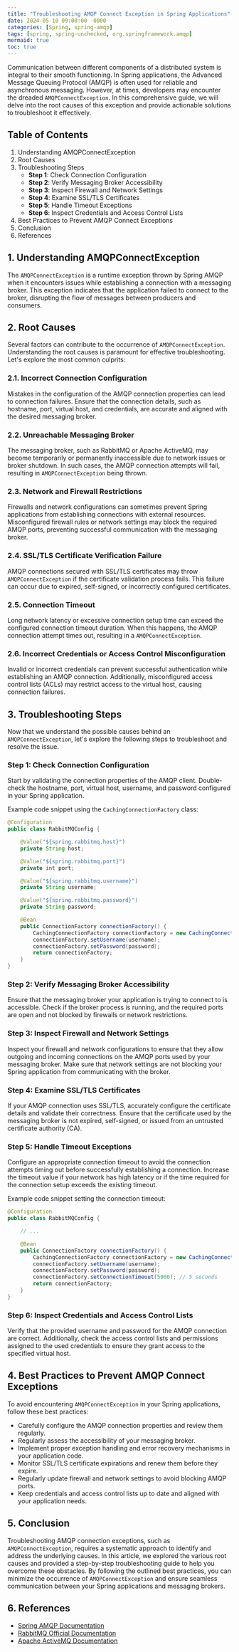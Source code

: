 ```yaml
---
title: "Troubleshooting AMQP Connect Exception in Spring Applications"
date: 2024-05-10 09:00:00 -0000
categories: [Spring, spring-amqp]
tags: [spring, spring-unchecked, org.springframework.amqp]
mermaid: true
toc: true
---
```



Communication between different components of a distributed system is integral to their smooth functioning. In Spring applications, the Advanced Message Queuing Protocol (AMQP) is often used for reliable and asynchronous messaging. However, at times, developers may encounter the dreaded `AMQPConnectException`. In this comprehensive guide, we will delve into the root causes of this exception and provide actionable solutions to troubleshoot it effectively.

## Table of Contents
1. Understanding AMQPConnectException
2. Root Causes
3. Troubleshooting Steps
   - **Step 1**: Check Connection Configuration
   - **Step 2**: Verify Messaging Broker Accessibility
   - **Step 3**: Inspect Firewall and Network Settings
   - **Step 4**: Examine SSL/TLS Certificates
   - **Step 5**: Handle Timeout Exceptions
   - **Step 6**: Inspect Credentials and Access Control Lists
4. Best Practices to Prevent AMQP Connect Exceptions
5. Conclusion
6. References

## **1. Understanding AMQPConnectException**

The `AMQPConnectException` is a runtime exception thrown by Spring AMQP when it encounters issues while establishing a connection with a messaging broker. This exception indicates that the application failed to connect to the broker, disrupting the flow of messages between producers and consumers.

## **2. Root Causes**

Several factors can contribute to the occurrence of `AMQPConnectException`. Understanding the root causes is paramount for effective troubleshooting. Let's explore the most common culprits:

### **2.1. Incorrect Connection Configuration**

Mistakes in the configuration of the AMQP connection properties can lead to connection failures. Ensure that the connection details, such as hostname, port, virtual host, and credentials, are accurate and aligned with the desired messaging broker.

### **2.2. Unreachable Messaging Broker**

The messaging broker, such as RabbitMQ or Apache ActiveMQ, may become temporarily or permanently inaccessible due to network issues or broker shutdown. In such cases, the AMQP connection attempts will fail, resulting in `AMQPConnectException` being thrown.

### **2.3. Network and Firewall Restrictions**

Firewalls and network configurations can sometimes prevent Spring applications from establishing connections with external resources. Misconfigured firewall rules or network settings may block the required AMQP ports, preventing successful communication with the messaging broker.

### **2.4. SSL/TLS Certificate Verification Failure**

AMQP connections secured with SSL/TLS certificates may throw `AMQPConnectException` if the certificate validation process fails. This failure can occur due to expired, self-signed, or incorrectly configured certificates.

### **2.5. Connection Timeout**

Long network latency or excessive connection setup time can exceed the configured connection timeout duration. When this happens, the AMQP connection attempt times out, resulting in a `AMQPConnectException`.

### **2.6. Incorrect Credentials or Access Control Misconfiguration**

Invalid or incorrect credentials can prevent successful authentication while establishing an AMQP connection. Additionally, misconfigured access control lists (ACLs) may restrict access to the virtual host, causing connection failures.

## **3. Troubleshooting Steps**

Now that we understand the possible causes behind an `AMQPConnectException`, let's explore the following steps to troubleshoot and resolve the issue.

### **Step 1: Check Connection Configuration**

Start by validating the connection properties of the AMQP client. Double-check the hostname, port, virtual host, username, and password configured in your Spring application.

Example code snippet using the `CachingConnectionFactory` class:

```java
@Configuration
public class RabbitMQConfig {

    @Value("${spring.rabbitmq.host}")
    private String host;

    @Value("${spring.rabbitmq.port}")
    private int port;

    @Value("${spring.rabbitmq.username}")
    private String username;

    @Value("${spring.rabbitmq.password}")
    private String password;

    @Bean
    public ConnectionFactory connectionFactory() {
        CachingConnectionFactory connectionFactory = new CachingConnectionFactory(host, port);
        connectionFactory.setUsername(username);
        connectionFactory.setPassword(password);
        return connectionFactory;
    }
}
```

### **Step 2: Verify Messaging Broker Accessibility**

Ensure that the messaging broker your application is trying to connect to is accessible. Check if the broker process is running, and the required ports are open and not blocked by firewalls or network restrictions.

### **Step 3: Inspect Firewall and Network Settings**

Inspect your firewall and network configurations to ensure that they allow outgoing and incoming connections on the AMQP ports used by your messaging broker. Make sure that network settings are not blocking your Spring application from communicating with the broker.

### **Step 4: Examine SSL/TLS Certificates**

If your AMQP connection uses SSL/TLS, accurately configure the certificate details and validate their correctness. Ensure that the certificate used by the messaging broker is not expired, self-signed, or issued from an untrusted certificate authority (CA).

### **Step 5: Handle Timeout Exceptions**

Configure an appropriate connection timeout to avoid the connection attempts timing out before successfully establishing a connection. Increase the timeout value if your network has high latency or if the time required for the connection setup exceeds the existing timeout.

Example code snippet setting the connection timeout:

```java
@Configuration
public class RabbitMQConfig {

    // ...

    @Bean
    public ConnectionFactory connectionFactory() {
        CachingConnectionFactory connectionFactory = new CachingConnectionFactory(host, port);
        connectionFactory.setUsername(username);
        connectionFactory.setPassword(password);
        connectionFactory.setConnectionTimeout(5000); // 5 seconds
        return connectionFactory;
    }
}
```

### **Step 6: Inspect Credentials and Access Control Lists**

Verify that the provided username and password for the AMQP connection are correct. Additionally, check the access control lists and permissions assigned to the used credentials to ensure they grant access to the specified virtual host.

## **4. Best Practices to Prevent AMQP Connect Exceptions**

To avoid encountering `AMQPConnectException` in your Spring applications, follow these best practices:

  - Carefully configure the AMQP connection properties and review them regularly.
  - Regularly assess the accessibility of your messaging broker.
  - Implement proper exception handling and error recovery mechanisms in your application code.
  - Monitor SSL/TLS certificate expirations and renew them before they expire.
  - Regularly update firewall and network settings to avoid blocking AMQP ports.
  - Keep credentials and access control lists up to date and aligned with your application needs.

## **5. Conclusion**

Troubleshooting AMQP connection exceptions, such as `AMQPConnectException`, requires a systematic approach to identify and address the underlying causes. In this article, we explored the various root causes and provided a step-by-step troubleshooting guide to help you overcome these obstacles. By following the outlined best practices, you can minimize the occurrence of `AMQPConnectException` and ensure seamless communication between your Spring applications and messaging brokers.

## **6. References**

- [Spring AMQP Documentation](https://docs.spring.io/spring-amqp/docs)
- [RabbitMQ Official Documentation](https://www.rabbitmq.com/documentation.html)
- [Apache ActiveMQ Documentation](https://activemq.apache.org/documentation)
